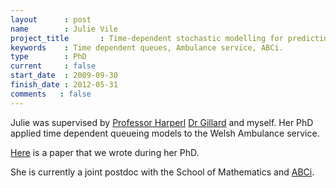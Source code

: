 ```yaml
---
layout      : post
name        : Julie Vile
project_title       : Time-dependent stochastic modelling for predicting demand and scheduling of emergency medical services
keywords    : Time dependent queues, Ambulance service, ABCi.
type        : PhD
current     : false
start_date  : 2009-09-30
finish_date : 2012-05-31
comments   : false
---
```


Julie was supervised by [Professor Harperl](http://www.profpaulharper.com/) [Dr Gillard](http://www.jonathangillard.co.uk/) and myself. Her PhD applied time dependent queueing models to the Welsh Ambulance service.

[Here](http://www.palgrave-journals.com/jors/journal/v63/n11/full/jors2011160a.html) is a paper that we wrote during her PhD.

She is currently a joint postdoc with the School of Mathematics and [ABCi](http://www.wales.nhs.uk/sitesplus/866/page/69733).
